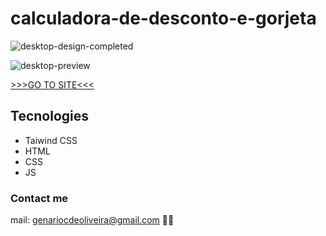 # calculadora-de-desconto-e-gorjeta


![desktop-design-completed](https://user-images.githubusercontent.com/53302984/205731345-6e944e9d-c693-4527-bc1e-514c1f59951c.gif)

![desktop-preview](https://user-images.githubusercontent.com/53302984/205729249-06d688e5-955c-49a7-a5ae-cd07fa9a413b.jpg)


[>>>GO TO SITE<<<](https://genariocoliveira.github.io/calculadora-de-desconto-e-gorjeta/)

## Tecnologies

- Taiwind CSS
- HTML
- CSS
- JS

### Contact me

mail: genariocdeoliveira@gmail.com 🚀👋
